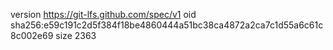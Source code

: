 version https://git-lfs.github.com/spec/v1
oid sha256:e59c191c2d5f384f18be4860444a51bc38ca4872a2ca7c1d55a6c61c8c002e69
size 2363
